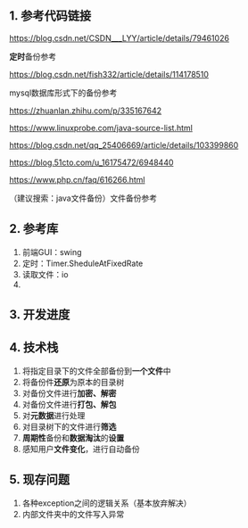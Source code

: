 ## 1. 参考代码链接
https://blog.csdn.net/CSDN___LYY/article/details/79461026

**定时**备份参考

https://blog.csdn.net/fish332/article/details/114178510

mysql数据库形式下的备份参考

https://zhuanlan.zhihu.com/p/335167642

https://www.linuxprobe.com/java-source-list.html

https://blog.csdn.net/qq_25406669/article/details/103399860

https://blog.51cto.com/u_16175472/6948440

https://www.php.cn/faq/616266.html


（建议搜索：java文件备份）文件备份参考

## 2. 参考库

1. 前端GUI：swing
2. 定时：Timer.SheduleAtFixedRate
3. 读取文件：io
4. 

## 3. 开发进度


## 4. 技术栈
1. 将指定目录下的文件全部备份到**一个文件**中
2. 将备份件**还原**为原本的目录树
3. 对备份文件进行**加密、解密**
4. 对备份文件进行**打包、解包**
5. 对**元数据**进行处理
5. 对目录树下的文件进行**筛选**
6. **周期性**备份和**数据淘汰**的**设置**
7. 感知用户**文件变化**，进行自动备份

## 5. 现存问题
1. 各种exception之间的逻辑关系（基本放弃解决）
2. 内部文件夹中的文件写入异常
